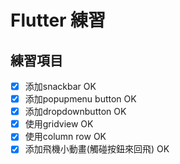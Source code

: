 # Flutter 練習

## 練習項目

- [x] 添加snackbar OK
- [x] 添加popupmenu button OK
- [x] 添加dropdownbutton OK
- [x] 使用gridview OK
- [x] 使用column row OK
- [x] 添加飛機小動畫(觸碰按鈕來回飛) OK
